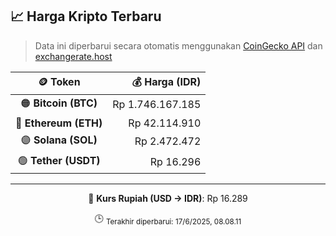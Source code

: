 

<!-- HARGA_KRIPTO -->
## 📈 Harga Kripto Terbaru

> Data ini diperbarui secara otomatis menggunakan [CoinGecko API](https://www.coingecko.com/) dan [exchangerate.host](https://exchangerate.host/)

<div align="center">

| 🪙 Token | 💰 Harga (IDR) |
|:------:|---------------:|
| 🟠 **Bitcoin (BTC)**   | Rp 1.746.167.185 |
| 🔵 **Ethereum (ETH)**  | Rp 42.114.910 |
| 🟣 **Solana (SOL)**    | Rp 2.472.472 |
| 🟢 **Tether (USDT)**   | Rp 16.296 |

---

💱 **Kurs Rupiah (USD → IDR)**: Rp 16.289

🕒 <sub>Terakhir diperbarui: 17/6/2025, 08.08.11</sub>

</div>
<!-- /HARGA_KRIPTO -->